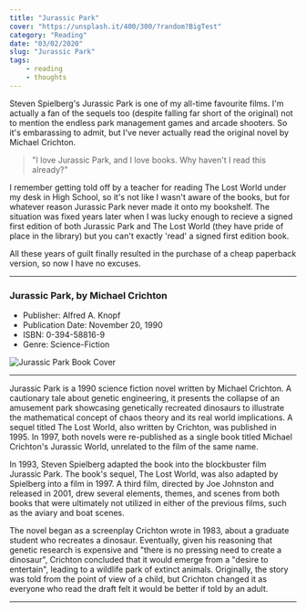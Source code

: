 ```yaml
---
title: "Jurassic Park"
cover: "https://unsplash.it/400/300/?random?BigTest"
category: "Reading"
date: "03/02/2020"
slug: "Jurassic Park"
tags:
    - reading
    - thoughts
---
```


<!--- NOTE: There's a small pile of books I 'could' have chosen, but this one felt like a good first choice --->

Steven Spielberg's Jurassic Park is one of my all-time favourite films. I'm actually a fan of the sequels too (despite falling far short of the original) not to mention the endless park management games and arcade shooters. So it's embarassing to admit, but I've never actually read the original novel by Michael Crichton.

<blockquote>"I love Jurassic Park, and I love books. Why haven't I read this already?"</blockquote>

I remember getting told off by a teacher for reading The Lost World under my desk in High School, so it's not like I wasn't aware of the books, but for whatever reason Jurassic Park never made it onto my bookshelf. The situation was fixed years later when I was lucky enough to recieve a signed first edition of both Jurassic Park and The Lost World (they have pride of place in the library) but you can't exactly 'read' a signed first edition book.

All these years of guilt finally resulted in the purchase of a cheap paperback version, so now I have no excuses.

---

### Jurassic Park, by Michael Crichton

- Publisher: Alfred A. Knopf
- Publication Date: November 20, 1990
- ISBN: 0-394-58816-9
- Genre: Science-Fiction

![Jurassic Park Book Cover](/Cover_Original_Jurassic_Park.jpg)

---

Jurassic Park is a 1990 science fiction novel written by Michael Crichton. A cautionary tale about genetic engineering, it presents the collapse of an amusement park showcasing genetically recreated dinosaurs to illustrate the mathematical concept of chaos theory and its real world implications. A sequel titled The Lost World, also written by Crichton, was published in 1995. In 1997, both novels were re-published as a single book titled Michael Crichton's Jurassic World, unrelated to the film of the same name.

In 1993, Steven Spielberg adapted the book into the blockbuster film Jurassic Park. The book's sequel, The Lost World, was also adapted by Spielberg into a film in 1997. A third film, directed by Joe Johnston and released in 2001, drew several elements, themes, and scenes from both books that were ultimately not utilized in either of the previous films, such as the aviary and boat scenes.

The novel began as a screenplay Crichton wrote in 1983, about a graduate student who recreates a dinosaur. Eventually, given his reasoning that genetic research is expensive and "there is no pressing need to create a dinosaur", Crichton concluded that it would emerge from a "desire to entertain", leading to a wildlife park of extinct animals. Originally, the story was told from the point of view of a child, but Crichton changed it as everyone who read the draft felt it would be better if told by an adult.

---

